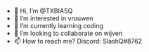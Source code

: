 - 👋 Hi, I’m @TXBIASQ
- 👀 I’m interested in vrouwen
- 🌱 I’m currently learning coding
- 💞️ I’m looking to collaborate on  wijven
- 📫 How to reach me? Discord: SlashQ#8762

<!---
TXBIASQ/TXBIASQ is a ✨ special ✨
Weet ik
--->
